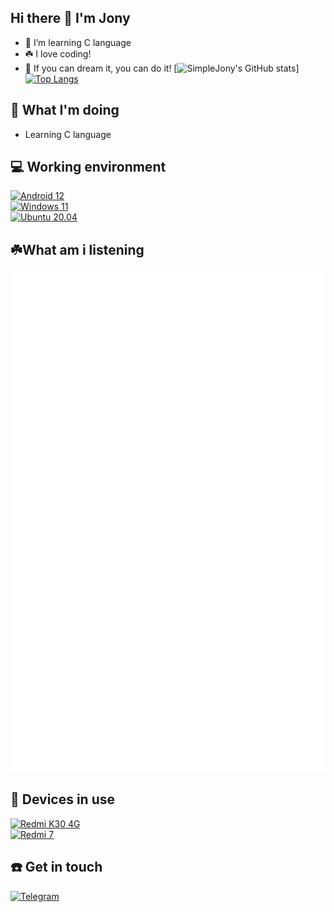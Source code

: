 ## Hi there 👋 I'm Jony
- 🌱 I’m learning C language 
- ☘️ I love coding!
- 🌸 If you can dream it, you can do it!
[![SimpleJony's GitHub stats](https://github-readme-stats.vercel.app/api?username=SimpleJony&show_icons=true&theme=vue&count_private=true)]
[![Top Langs](https://github-readme-stats.vercel.app/api/top-langs/?username=SimpleJony&layout=compact)](https://github.com/SimpleJony/C-Learning)

## 🤔 What I'm doing
- Learning C language

## 💻 Working environment
[![Android 12](https://img.shields.io/badge/Android%2012-3ddc84?style=flat-square&logo=android&logoColor=ffffff)](https://www.android.com/android-12/)<br>
[![Windows 11](https://img.shields.io/badge/Windows%2011-00adef?style=flat-square&logo=windows&logoColor=ffffff)](#)<br>
[![Ubuntu 20.04](https://img.shields.io/badge/Ubuntu%2021%2e04-dd4814?style=flat-square&logo=ubuntu&logoColor=ffffff)](https://releases.ubuntu.com/21.04/)<br>

## ☘️What am i listening
![card](https://github.com/SimpleJony/netease-cloud-music-card/blob/main/card.svg)

## 📱 Devices in use
[![Redmi K30 4G](https://img.shields.io/badge/Redmi%20K30%204G-fd4900?style=flat-square&logo=xiaomi&logoColor=ffffff)](#)<br>
[![Redmi 7](https://img.shields.io/badge/Redmi%207-fd4900?style=flat-square&logo=xiaomi&logoColor=ffffff)](#)<br>

## ☎️ Get in touch
[![Telegram](https://img.shields.io/badge/Telegram-JonyWinner-blue)](https://t.me/JonyWinner)<br>
